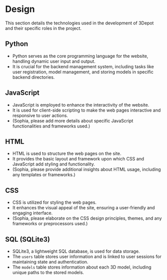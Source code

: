 # Design

This section details the technologies used in the development of 3Depot and their specific roles in the project.

## Python
- Python serves as the core programming language for the website, handling dynamic user input and output.
- It is crucial for the backend management system, including tasks like user registration, model management, and storing models in specific backend directories.

## JavaScript
- JavaScript is employed to enhance the interactivity of the website.
- It is used for client-side scripting to make the web pages interactive and responsive to user actions.
- (Sophia, please add more details about specific JavaScript functionalities and frameworks used.)

## HTML
- HTML is used to structure the web pages on the site.
- It provides the basic layout and framework upon which CSS and JavaScript add styling and functionality.
- (Sophia, please provide additional insights about HTML usage, including any templates or frameworks.)

## CSS
- CSS is utilized for styling the web pages.
- It enhances the visual appeal of the site, ensuring a user-friendly and engaging interface.
- (Sophia, please elaborate on the CSS design principles, themes, and any frameworks or preprocessors used.)

## SQL (SQLite3)
- SQLite3, a lightweight SQL database, is used for data storage.
- The `users` table stores user information and is linked to user sessions for maintaining state and authentication.
- The `models` table stores information about each 3D model, including unique paths to the stored models.
